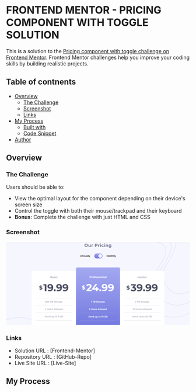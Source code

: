 # FRONTEND MENTOR - PRICING COMPONENT WITH TOGGLE SOLUTION

This is a solution to the [Pricing component with toggle challenge on Frontend Mentor](https://www.frontendmentor.io/challenges/pricing-component-with-toggle-8vPwRMIC). Frontend Mentor challenges help you improve your coding skills by building realistic projects.

## Table of contnents

- [Overview](#overview)
  - [The Challenge](#the-challenge)
  - [Screenshot](#screenshot)
  - [Links](#links)
- [My Process](#my-process)
  - [Built with](#built-with)
  - [Code Snippet](#code-snippet)
- [Author](#author)

## Overview

### The Challenge

Users should be able to:

- View the optimal layout for the component depending on their device's screen size
- Control the toggle with both their mouse/trackpad and their keyboard
- **Bonus**: Complete the challenge with just HTML and CSS

### Screenshot

![preview](./preview.png)

### Links

- Solution URL : [Frontend-Mentor]
- Repository URL : [GitHub-Repo]
- Live Site URL : [Live-Site]

## My Process
